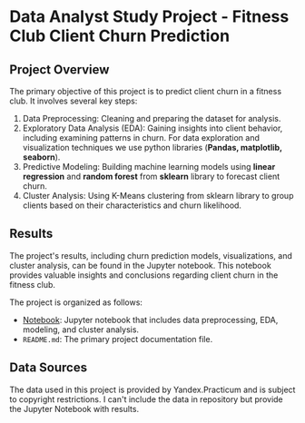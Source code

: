 # Data Analyst Study Project - Fitness Club Client Churn Prediction

## Project Overview
The primary objective of this project is to predict client churn in a fitness club. It involves several key steps:
1. Data Preprocessing: Cleaning and preparing the dataset for analysis. 
2. Exploratory Data Analysis (EDA): Gaining insights into client behavior, including examining patterns in churn. For data exploration and visualization techniques we use python libraries (**Pandas, matplotlib, seaborn**).
3. Predictive Modeling: Building machine learning models using **linear regression** and **random forest** from **sklearn** library to forecast client churn.
4. Cluster Analysis: Using K-Means clustering from sklearn library to group clients based on their characteristics and churn likelihood.

## Results
The project's results, including churn prediction models, visualizations, and cluster analysis, can be found in the Jupyter notebook. This notebook provides valuable insights and conclusions regarding client churn in the fitness club.

The project is organized as follows:
- [Notebook](https://github.com/kakao-panda/Data_Analyst/blob/main/Yandex_Data_Analyst_Project_ML_churn_rate_github.ipynb):  Jupyter notebook that includes data preprocessing, EDA, modeling, and cluster analysis.
- `README.md`: The primary project documentation file.

## Data Sources
The data used in this project is provided by Yandex.Practicum and is subject to copyright restrictions. I can't include the data in repository but provide the Jupyter Notebook with results. 
